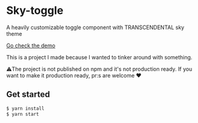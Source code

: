 # Sky-toggle

A heavily customizable toggle component with TRANSCENDENTAL sky theme

[Go check the demo](https://wombbu.github.io/sky-toggle/)

This is a project I made because I wanted to tinker around with something.

⚠️The project is not published on npm and it's not production ready.
If you want to make it production ready, pr:s are welcome ❤️


## Get started

```sh
$ yarn install
$ yarn start
```
